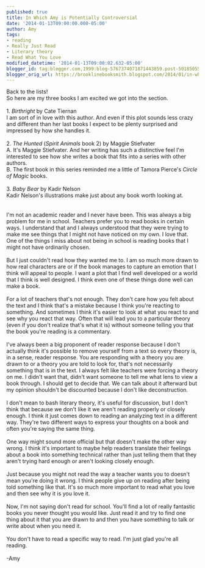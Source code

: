 ```yaml
---
published: true
title: In Which Amy is Potentially Controversial
date: '2014-01-13T09:00:00.000-05:00'
author: Amy
tags:
- reading
- Really Just Read
- Literary theory
- Read What You Love
modified_datetime: '2014-01-13T09:00:02.632-05:00'
blogger_id: tag:blogger.com,1999:blog-5767374071871443859.post-501850557486477030
blogger_orig_url: https://brooklinebooksmith.blogspot.com/2014/01/in-which-amy-is-potentially.html
---
```


Back to the lists!<br />So here are my three books I am excited we got into the section.<br /><br />1. <em>Birthright</em> by Cate Tiernan<br />I am sort of in love with this author. And even if this plot sounds less crazy and different than her last books I expect to be plenty surprised and impressed by how she handles it.<br /><br />2. <i>The Hunted</i> (<i>Spirit Animals</i> book 2) by Maggie Stiefvater<br />A. It's Maggie Stiefvater. And her writing has such a&nbsp;distinctive feel I'm interested to see how she writes a book that fits into a series with other authors.<br />B. The first book in this series reminded me a little of Tamora Pierce's <i>Circle of Magic</i> books. <br /><br />3. <i>Baby Bear</i> by Kadir Nelson<br />Kadir Nelson's illustrations make just about any book worth looking at.<br /><br /><br />I'm not an academic reader and I never have been. This was always a big problem for me in school. Teachers prefer you to read books in certain ways. I understand that and I always understood that they were trying to make me see things that I might not have noticed on my own. I love that. One of the things I miss about not being in school is reading books that I might not have ordinarily chosen.<br /><br />But I just couldn't read how they wanted me to. I am so much more drawn to how real characters are or if the book manages to capture an emotion that I think will appeal to people. I want a plot that I find well developed or a world that I think is well designed. I think even one of these things done well can make a book.<br /><br />For a lot of teachers that's not enough. They don't care how you felt about the text and I think that's a mistake because I think you're reacting to something. And sometimes I think it's easier to look at what you react to and see why you react that way. Often that will lead you to a particular theory (even if you don't realize that's what it is) without someone telling you that the book you're reading is a commentary.<br /><br />I've always been a big proponent of reader response because I don't actually think it's possible to remove yourself from a text so every theory is, in a sense, reader response. You are responding with a theory you are drawn to or a theory you are told to look for, that's not necessarily something that is in the text. I always felt like teachers were forcing a theory on me. I didn't want that, didn't want someone to tell me what lens to view a book through. I should get to decide that. We can talk about it afterward but my opinion shouldn't be discounted because I don't like deconstruction.<br /><br />I don't mean to bash literary theory, it's useful for discussion, but I don't think that because we don't like it we aren't reading properly or closely enough. I think it just comes down to reading an analyzing text in a different way. They're two different ways to express your thoughts on a book and often you're saying the same thing.<br /><br />One way might sound more official but that doesn't make the other way wrong. I think it's important to maybe help readers translate their feelings about a book into something technical rather than just telling them that they aren't trying hard enough or aren't looking closely enough.<br /><br />Just because you might not read the way a teacher wants you to doesn't mean you're doing it wrong. I think people give up on reading after being told something like that. It's so much more important to read what you love and then see why it is you love it.<br /><br />Now, I'm not saying don't read for school. You'll find a lot of really fantastic books you never thought you would like. Just read it and try to find one thing about it that you are drawn to and then you have something to talk or write about when you need it.<br /><br />You don't have to read a specific way to read. I'm just glad you're all reading.<br /><br />-Amy